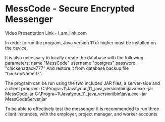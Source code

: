 # MessCode - Secure Encrypted Messenger

Video Presentation Link - i_am_link.com

In order to run the program, Java version 11 or higher must be installed on the device.

It is also necessary to locally create the database with the following parameters:
name "MessCode"
username "postgres"
password "chickenattack777"
And restore it from database backup file “backupName.tz”.

The program can be run using the two included JAR files, a server-side and a client program:
C:\Progra~1\Java\your_11_java_version\bin\java.exe -jar MessCode.jar
C:\Progra~1\Java\your_11_java_version\bin\java.exe -jar MessCodeServer.jar

To be able to effectively test the messenger it is recommended to run three client instances, with the employer, project manager, and worker accounts.
